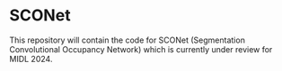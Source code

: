 # SCONet

This repository will contain the code for SCONet (Segmentation Convolutional Occupancy Network) which is currently under review for MIDL 2024.
